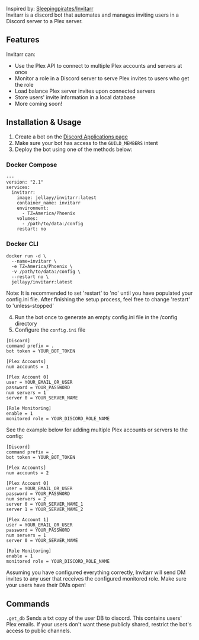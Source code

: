 Inspired by: [Sleepingpirates/Invitarr](https://github.com/Sleepingpirates/Invitarr)
<br>
Invitarr is a discord bot that automates and manages inviting users in a Discord server to a Plex server.
## Features
Invitarr can:
 - Use the Plex API to connect to multiple Plex accounts and servers at once
 - Monitor a role in a Discord server to serve Plex invites to users who get the role
 - Load balance Plex server invites upon connected servers
 - Store users' invite information in a local database
 - More coming soon!
## Installation & Usage
1. Create a bot on the [Discord Applications page](https://discord.com/developers/applications)
2. Make sure your bot has access to the `GUILD_MEMBERS` intent
3. Deploy the bot using one of the methods below:
### Docker Compose
```
---
version: "2.1"
services:
  invitarr:
    image: jellayy/invitarr:latest
    container_name: invitarr
    environment:
      - TZ=America/Phoenix
    volumes:
      - /path/to/data:/config
    restart: no
```
### Docker CLI
```
docker run -d \
  --name=invitarr \
  -e TZ=America/Phoenix \
  -v /path/to/data:/config \
  --restart no \
  jellayy/invitarr:latest
```
Note: It is recommended to set 'restart' to 'no' until you have populated your config.ini file. After finishing the setup process, feel free to change 'restart' to 'unless-stopped'

4. Run the bot once to generate an empty config.ini file in the /config directory
5. Configure the `config.ini` file
```
[Discord]
command prefix = .
bot token = YOUR_BOT_TOKEN

[Plex Accounts]
num accounts = 1

[Plex Account 0]
user = YOUR_EMAIL_OR_USER
password = YOUR_PASSWORD
num servers = 1
server 0 = YOUR_SERVER_NAME

[Role Monitoring]
enable = 1
monitored role = YOUR_DISCORD_ROLE_NAME
```
See the example below for adding multiple Plex accounts or servers to the config:
```
[Discord]
command prefix = .
bot token = YOUR_BOT_TOKEN

[Plex Accounts]
num accounts = 2

[Plex Account 0]
user = YOUR_EMAIL_OR_USER
password = YOUR_PASSWORD
num servers = 2
server 0 = YOUR_SERVER_NAME_1
server 1 = YOUR_SERVER_NAME_2

[Plex Account 1]
user = YOUR_EMAIL_OR_USER
password = YOUR_PASSWORD
num servers = 1
server 0 = YOUR_SERVER_NAME

[Role Monitoring]
enable = 1
monitored role = YOUR_DISCORD_ROLE_NAME
```
Assuming you have configured everything correctly, Invitarr will send DM invites to any user that receives the configured monitored role. Make sure your users have their DMs open!
## Commands
`.get_db` Sends a txt copy of the user DB to discord. This contains users' Plex emails. If your users don't want these publicly shared, restrict the bot's access to public channels.
